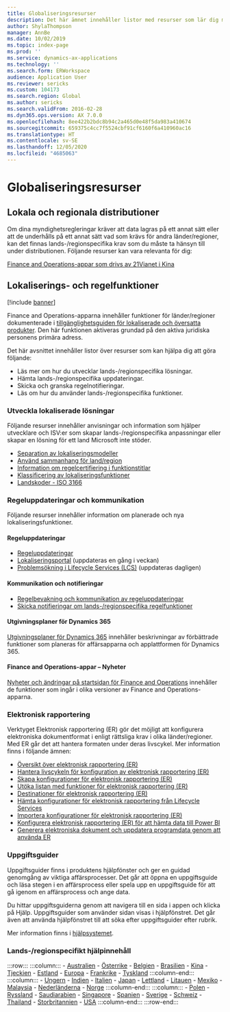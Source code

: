 ```yaml
---
title: Globaliseringsresurser
description: Det här ämnet innehåller listor med resurser som lär dig mer om lands- och regionspecifika funktioner och erbjudanden.
author: ShylaThompson
manager: AnnBe
ms.date: 10/02/2019
ms.topic: index-page
ms.prod: ''
ms.service: dynamics-ax-applications
ms.technology: ''
ms.search.form: ERWorkspace
audience: Application User
ms.reviewer: sericks
ms.custom: 104173
ms.search.region: Global
ms.author: sericks
ms.search.validFrom: 2016-02-28
ms.dyn365.ops.version: AX 7.0.0
ms.openlocfilehash: 8ee422b2bdc8b94c2a465d0e48f5da983a410674
ms.sourcegitcommit: 659375c4cc7f5524cbf91cf6160f6a410960ac16
ms.translationtype: HT
ms.contentlocale: sv-SE
ms.lasthandoff: 12/05/2020
ms.locfileid: "4685063"
---
```

# <a name="globalization-resources"></a>Globaliseringsresurser

## <a name="local-and-regional-deployments"></a>Lokala och regionala distributioner
Om dina myndighetsregleringar kräver att data lagras på ett annat sätt eller att de underhålls på ett annat sätt vad som krävs för andra länder/regioner, kan det finnas lands-/regionspecifika krav som du måste ta hänsyn till under distributionen. Följande resurser kan vara relevanta för dig:

[Finance and Operations-appar som drivs av 21Vianet i Kina](https://docs.microsoft.com/dynamics365/unified-operations/dev-itpro/deployment/china-local-deployment)

## <a name="localization-and-regulatory-features"></a>Lokaliserings- och regelfunktioner

[!include [banner](../includes/banner.md)]

Finance and Operations-apparna innehåller funktioner för länder/regioner dokumenterade i [tillgänglighetsguiden för lokaliserade och översatta produkter](https://aka.ms/dynamics_365_international_availability_deck). Den här funktionen aktiveras grundad på den aktiva juridiska personens primära adress. 

Det här avsnittet innehåller listor över resurser som kan hjälpa dig att göra följande: 
- Läs mer om hur du utvecklar lands-/regionspecifika lösningar.
- Hämta lands-/regionspecifika uppdateringar.
- Skicka och granska regelnotifieringar.
- Läs om hur du använder lands-/regionspecifika funktioner.

### <a name="developing-localized-solutions"></a>Utveckla lokaliserade lösningar
Följande resurser innehåller anvisningar och information som hjälper utvecklare och ISV:er som skapar lands-/regionspecifika anpassningar eller skapar en lösning för ett land Microsoft inte stöder.
-   [Separation av lokaliseringsmodeller](separate-localization-models.md)
-   [Använd sammanhang för land/region](apply-country-context.md)
-   [Information om regelcertifiering i funktionstitlar](regulatory-certifications.md)
-   [Klassificering av lokaliseringsfunktioner](classify-localization-features.md)
-   [Landskoder - ISO 3166](https://www.iso.org/iso-3166-country-codes.html)

### <a name="regulatory-updates-and-communication"></a>Regeluppdateringar och kommunikation
Följande resurser innehåller information om planerade och nya lokaliseringsfunktioner. 

#### <a name="regulatory-updates"></a>Regeluppdateringar
-   [Regeluppdateringar](../../../finance/localizations/regulatory-updates.md)
-   [Lokaliseringsportal](https://mbs.microsoft.com/customersource/northamerica/ax/support/support-news/GFMLocalizationPortalMC) (uppdateras en gång i veckan)
-   [Problemsökning i Lifecycle Services (LCS)](../lifecycle-services/issue-search-lcs.md) (uppdateras dagligen)

#### <a name="communication-and-alerts"></a>Kommunikation och notifieringar
-   [Regelbevakning och kommunikation av regeluppdateringar](regulatory-watch-communication.md)
-   [Skicka notifieringar om lands-/regionspecifika regelfunktioner](submit-localization-alerts.md)

#### <a name="dynamics-365-release-plans"></a>Utgivningsplaner för Dynamics 365
[Utgivningsplaner för Dynamics 365](https://docs.microsoft.com/business-applications-release-notes/) innehåller beskrivningar av förbättrade funktioner som planeras för affärsapparna och applattformen för Dynamics 365. 

#### <a name="finance-and-operations-apps-whats-new"></a>Finance and Operations-appar – Nyheter
[Nyheter och ändringar på startsidan för Finance and Operations](../../fin-ops/get-started/whats-new-changed.md) innehåller de funktioner som ingår i olika versioner av Finance and Operations-apparna.

### <a name="electronic-reporting"></a>Elektronisk rapportering
Verktyget Elektronisk rapportering (ER) gör det möjligt att konfigurera elektroniska dokumentformat i enligt rättsliga krav i olika länder/regioner. Med ER går det att hantera formaten under deras livscykel. Mer information finns i följande ämnen:
-   [Översikt över elektronisk rapportering (ER)](../analytics/general-electronic-reporting.md)
-   [Hantera livscykeln för konfiguration av elektronisk rapportering (ER)](../analytics/general-electronic-reporting-manage-configuration-lifecycle.md)
-   [Skapa konfigurationer för elektronisk rapportering (ER)](../analytics/electronic-reporting-configuration.md)
-   [Utöka listan med funktioner för elektronisk rapportering (ER)](../analytics/general-electronic-reporting-formulas-list-extension.md)
-   [Destinationer för elektronisk rapportering (ER)](../analytics/electronic-reporting-destinations.md)
-   [Hämta konfigurationer för elektronisk rapportering från Lifecycle Services](../analytics/download-electronic-reporting-configuration-lcs.md)
-   [Importera konfigurationer för elektronisk rapportering (ER)](../analytics/electronic-reporting-import-ger-configurations.md)
-   [Konfigurera elektronisk rapportering (ER) för att hämta data till Power BI](../analytics/general-electronic-reporting-report-configuration-get-data-powerbi.md)
-   [Generera elektroniska dokument och uppdatera programdata genom att använda ER](../analytics/generate-electronic-documents-update-application-data.md)

### <a name="task-guides"></a>Uppgiftsguider
Uppgiftsguider finns i produktens hjälpfönster och ger en guidad genomgång av viktiga affärsprocesser. Det går att öppna en uppgiftsguide och läsa stegen i en affärsprocess eller spela upp en uppgiftsguide för att gå igenom en affärsprocess och ange data.

Du hittar uppgiftsguiderna genom att navigera till en sida i appen och klicka på Hjälp. Uppgiftsguider som använder sidan visas i hjälpfönstret. Det går även att använda hjälpfönstret till att söka efter uppgiftsguider efter rubrik.

Mer information finns i [hjälpsystemet](../../fin-ops/get-started/help-overview.md#task-guides).


### <a name="countryregion-specific-help-content"></a>Lands-/regionspecifikt hjälpinnehåll
:::row:::
    :::column:::
        - [Australien](../../../finance/localizations/australia.md)
        - [Österrike](../../../finance/localizations/austria.md)
        - [Belgien](../../../finance/localizations/belgium.md)
        - [Brasilien](../../../finance/localizations/brazil.md)
        - [Kina](../../../finance/localizations/china.md)
        - [Tjeckien](../../../finance/localizations/czech-republic.md)
        - [Estland](../../../finance/localizations/estonia.md)
        - [Europa](../../../finance/localizations/europe.md)
        - [Frankrike](../../../finance/localizations/france.md)
        - [Tyskland](../../../finance/localizations/germany.md)
    :::column-end:::
    :::column:::
        - [Ungern](../../../finance/localizations/hungary.md)
        - [Indien](../../../finance/localizations/india.md)
        - [Italien](../../../finance/localizations/italy.md)
        - [Japan](../../../finance/localizations/japan.md)
        - [Lettland](../../../finance/localizations/latvia.md)
        - [Litauen](../../../finance/localizations/lithuania.md)
        - [Mexiko](../../../finance/localizations/mexico.md)
        - [Malaysia](../../../finance/localizations/malaysia.md)
        - [Nederländerna](../../../finance/localizations/netherlands.md)
        - [Norge](../../../finance/localizations/norway.md)
    :::column-end:::
    :::column:::
        - [Polen](../../../finance/localizations/poland.md)
        - [Ryssland](../../../finance/localizations/russia.md)
        - [Saudiarabien](../../../finance/localizations/saudi-arabia.md)
        - [Singapore](../../../finance/localizations/singapore.md)
        - [Spanien](../../../finance/localizations/spain.md)
        - [Sverige](../../../finance/localizations/sweden.md)
        - [Schweiz](../../../finance/localizations/switzerland.md)
        - [Thailand](../../../finance/localizations/thailand.md)
        - [Storbritannien](../../../finance/localizations/united-kingdom.md)
        - [USA](../../../finance/localizations/united-states.md)
    :::column-end:::
:::row-end:::






